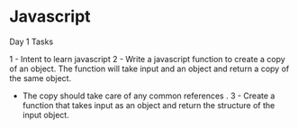 # Javascript
Day 1 Tasks 

1 - Intent to learn javascript
2 - Write a javascript function to create a copy of an object.  The function will take input and an object and return a copy of the same object.
  - The copy should take care of any common references .
3 - Create a function that takes input as an object and return the structure of the input object. 
 
